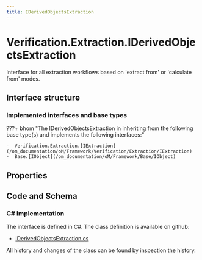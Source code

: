 ```yaml
---
title: IDerivedObjectsExtraction
---
```


# Verification.Extraction.IDerivedObjectsExtraction

Interface for all extraction workflows based on 'extract from' or 'calculate from' modes.

## Interface structure

### Implemented interfaces and base types

???+ bhom "The IDerivedObjectsExtraction in inheriting from the following base type(s) and implements the following interfaces:"

    -  Verification.Extraction.[IExtraction](/om_documentation/oM/Framework/Verification/Extraction/IExtraction)
    -  Base.[IObject](/om_documentation/oM/Framework/Base/IObject)


## Properties

## Code and Schema

### C# implementation

The interface is defined in C#. The class definition is available on github:

- [IDerivedObjectsExtraction.cs](https://github.com/BHoM/BHoM/blob/develop/Verification_oM/Extraction/Interfaces/IDerivedObjectsExtraction.cs)

All history and changes of the class can be found by inspection the history.
